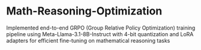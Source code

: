 # Math-Reasoning-Optimization
Implemented end-to-end GRPO (Group Relative Policy Optimization) training pipeline using Meta-Llama-3.1-8B-Instruct with 4-bit quantization and LoRA adapters for efficient fine-tuning on mathematical reasoning tasks
